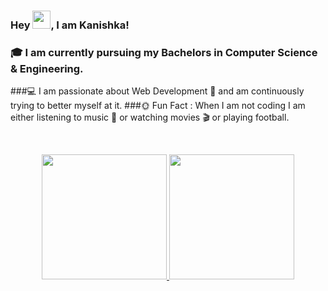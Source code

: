 ###  Hey <img src="https://github.com/TheDudeThatCode/TheDudeThatCode/blob/master/Assets/Hi.gif" width="29">, I am Kanishka!
### 🎓 I am currently pursuing my Bachelors in Computer Science & Engineering.
###💻 I am passionate about Web Development 📱 and am continuously trying to better myself at it.
###🌞 Fun Fact : When I am not coding I am either listening to music 🎵 or watching movies 🎬 or playing football.

<br/>
<p align="center">
<a href="https://github.com/kanisa7">
  <img height="200em" src="https://github-readme-stats.vercel.app/api?username=Kanisa7&show_icons=true&theme=radical&include_all_commits=true&count_private=true"/>
  <img height="200em" src="https://github-readme-stats.vercel.app/api/top-langs/?username=Kanisa7&theme=radical"/>
</a>
</p>
